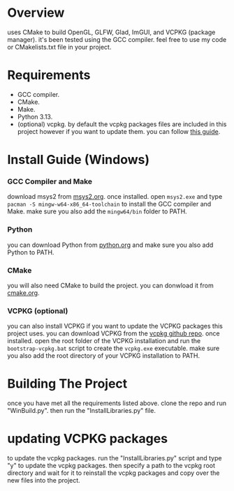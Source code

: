 # Overview
uses CMake to build OpenGL, GLFW, Glad, ImGUI, and VCPKG (package manager). it's been tested using the GCC compiler. feel free to use my code or CMakelists.txt file in your project.<br>

# Requirements
* GCC compiler.<br>
* CMake.<br>
* Make.<br>
* Python 3.13.<br>
* (optional) vcpkg. by default the vcpkg packages files are included in this project however if you want to update them. you can follow [this guide](https://github.com/DanishCraftYT/OpenGLCMake/tree/main?tab=readme-ov-file#updating-vcpkg-packages).<br>

# Install Guide (Windows)
### GCC Compiler and Make
download msys2 from [msys2.org](https://www.msys2.org/). once installed. open `msys2.exe` and type `pacman -S mingw-w64-x86_64-toolchain` to install the GCC compiler and Make. make sure you also add the `mingw64/bin` folder to PATH.

### Python
you can download Python from [python.org](https://www.python.org/) and make sure you also add Python to PATH.<br>

### CMake
you will also need CMake to build the project. you can donwload it from [cmake.org](https://cmake.org/download/).<br>

### VCPKG (optional)
you can also install VCPKG if you want to update the VCPKG packages this project uses. you can download VCPKG from the [vcpkg github repo](https://github.com/microsoft/vcpkg/releases). once installed. open the root folder of the VCPKG installation and run the `bootstrap-vcpkg.bat` script to create the `vcpkg.exe` executable. make sure you also add the root directory of your VCPKG installation to PATH.<br>

# Building The Project
once you have met all the requirements listed above. clone the repo and run "WinBuild.py". then run the "InstallLibraries.py" file.<br>

# updating VCPKG packages
to update the vcpkg packages. run the "InstallLibraries.py" script and type "y" to update the vcpkg packages. then specify a path to the vcpkg root directory and wait for it to reinstall the vcpkg packages and copy over the new files into the project.<br>
